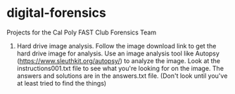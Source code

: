 # digital-forensics

Projects for the Cal Poly FAST Club Forensics Team

1. Hard drive image analysis.
    Follow the image download link to get the hard drive image for analysis.
    Use an image analysis tool like Autopsy (https://www.sleuthkit.org/autopsy/) to analyze the image.
    Look at the instructions001.txt file to see what you're looking for on the image.
    The answers and solutions are in the answers.txt file. (Don't look until you've at least tried to find the things)
